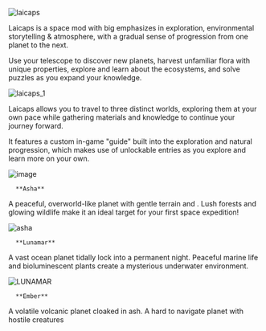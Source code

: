 
![laicaps](https://github.com/user-attachments/assets/75e2c258-71e7-4bb0-9bb6-0eba9783b9b6)


Laicaps is a space mod with big emphasizes in exploration, environmental storytelling & atmosphere, with a gradual sense of progression from one planet to the next. 

Use your telescope to discover new planets, harvest unfamiliar flora with unique properties, explore and learn about the ecosystems, and solve puzzles as you expand your knowledge.


![laicaps_1](https://github.com/user-attachments/assets/f81a8048-e926-4d47-ae3f-fbb30b8f355e)



Laicaps allows you to travel to three distinct worlds, exploring them at your own pace while gathering materials and knowledge to continue your journey forward.

It features a custom in-game "guide" built into the exploration and natural progression, which makes use of unlockable entries as you explore and learn more on your own.

![image](https://github.com/user-attachments/assets/a6ffcede-77be-4b93-8f5b-175a61342cd5)



      **Asha** 
A peaceful, overworld-like planet with gentle terrain and . Lush forests and glowing wildlife make it an ideal target for your first space expedition!

![asha](https://github.com/user-attachments/assets/09a57bdf-2ca9-45e3-91e8-3330d7c0a925)


      **Lunamar** 
A vast ocean planet tidally lock into a permanent night. Peaceful marine life and bioluminescent plants create a mysterious underwater environment.


![LUNAMAR](https://github.com/user-attachments/assets/ea102136-f22c-498e-9807-1dcce8afb969)


      **Ember**
A volatile volcanic planet cloaked in ash. A hard to navigate planet with hostile creatures


